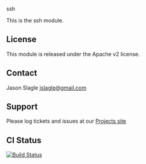 ssh

This is the ssh module.

License
-------

This module is released under the Apache v2 license.

Contact
-------

Jason Slagle <jslagle@gmail.com>

Support
-------

Please log tickets and issues at our [Projects site](https://github.com/jmslagle/jslagle-ssh)

CI Status
---------

[![Build Status](https://travis-ci.org/jmslagle/jslagle-ssh.png)](https://travis-ci.org/jmslagle/jslagle-ssh)

